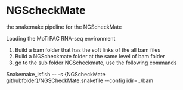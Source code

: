 # NGScheckMate
the snakemake pipeline for the NGScheckMate

Loading the MoTrPAC RNA-seq environment

1. Build a bam folder that has the soft links of the all bam files
2. Build a NGScheckmate folder at the same level of bam folder
3. go to the sub folder  NGScheckmate, use the following commands

Snakemake_lsf.sh -- -s {NGScheckMate githubfolder}/NGSCheckMate.snakefile --config idir=../bam
